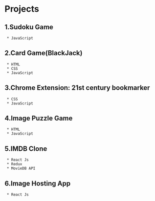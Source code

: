# Projects

## 1.Sudoku Game
     * JavaScript
 
## 2.Card Game(BlackJack)
     * HTML
     * CSS
     * JavaScript
  
## 3.Chrome Extension: 21st century bookmarker
     * CSS
     * JavaScript
  
## 4.Image Puzzle Game
     * HTML
     * JavaScript
   
## 5.IMDB Clone
     * React Js
     * Redux
     * MovieDB API
   
## 6.Image Hosting App
     * React Js
   
